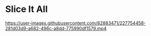 # Slice It All 





https://user-images.githubusercontent.com/82883471/227754458-281d03d9-a682-496c-a8dd-775990df1579.mp4

